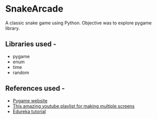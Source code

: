 # SnakeArcade
A classic snake game using Python. Objective was to explore pygame library. 

## Libraries used - 
* pygame
* enum
* time
* random


## References used - 

* [Pygame website](https://www.pygame.org/)
* [This amazing youtube playlist for making multiple screens](https://www.youtube.com/playlist?list=PLXI2YOyE9BLkzfZ0Ry6gQWrrIK7kmVuU9)
* [Edureka tutorial](https://www.edureka.co/blog/snake-game-with-pygame/)
